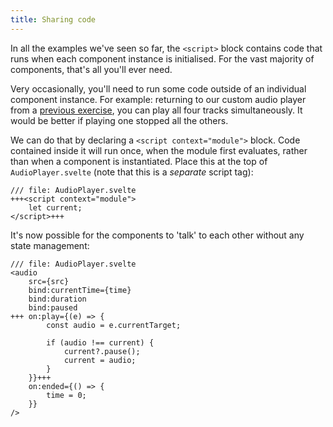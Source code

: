 ```yaml
---
title: Sharing code
---
```


In all the examples we've seen so far, the `<script>` block contains code that runs when each component instance is initialised. For the vast majority of components, that's all you'll ever need.

Very occasionally, you'll need to run some code outside of an individual component instance. For example: returning to our custom audio player from a [previous exercise](media-elements), you can play all four tracks simultaneously. It would be better if playing one stopped all the others.

We can do that by declaring a `<script context="module">` block. Code contained inside it will run once, when the module first evaluates, rather than when a component is instantiated. Place this at the top of `AudioPlayer.svelte` (note that this is a _separate_ script tag):

```svelte
/// file: AudioPlayer.svelte
+++<script context="module">
	let current;
</script>+++
```

It's now possible for the components to 'talk' to each other without any state management:

```svelte
/// file: AudioPlayer.svelte
<audio
	src={src}
	bind:currentTime={time}
	bind:duration
	bind:paused
+++	on:play={(e) => {
		const audio = e.currentTarget;

		if (audio !== current) {
			current?.pause();
			current = audio;
		}
	}}+++
	on:ended={() => {
		time = 0;
	}}
/>
```
